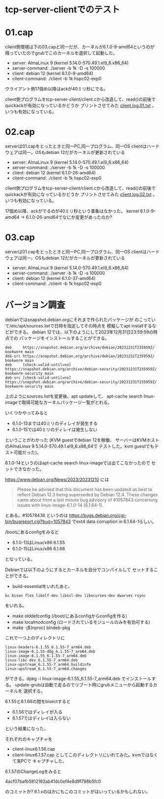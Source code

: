 # tcp-server-clientでのテスト

# 01.cap

client側環境は下の03.capと同一だが、カーネルが6.1.0-9-amd64というのが
残っていたのでgrubでこのカーネルを選択して起動した。

- server: AlmaLinux 9 (kernel 5.14.0-570.49.1.el9_6.x86_64)
- server-command: ./server -b 1k -D -s 100000 
- client: debian 12 (kernel 6.1.0-9-amd64)
- client-command: ./client -b 1k hspc02-exp0

クライアント側17個め以降はackが40ミリ秒にでる。

client側プログラムをtcp-server-client/client.cから改造して、read()の前後で
quickackが有効になっているかどうか
プリントさせてみた
[client.log.01.txt](client.log.01.txt)
。いつも有効になっている。


# 02.cap

serverは01.capをとったときと同一PC,同一プログラム、同一OS
clientはハードウェアは同一。OSもdebian 12だがカーネルが更新されている

- server: AlmaLinux 9 (kernel 5.14.0-570.49.1.el9_6.x86_64)
- server-command: ./server -b 1k -D -s 100000 
- client: debian 12 (kernel 6.1.0-26-amd64)
- client-command: ./client -b 1k hspc02-exp0

client側プログラムをtcp-server-client/client.cから改造して、read()の前後で
quickackが有効になっているかどうか
プリントさせてみた
[client.log.02.txt](client.log.02.txt)
。いつも有効になっている。

17個め以降、ackがでるのが40ミリ秒という事象はなかった。
kernel 6.1.0-9-amd64 -> 6.1.0-26-amd64でなにか変更があったのか?

# 03.cap

serverは01.capをとったときと同一PC,同一プログラム、同一OS
clientはハードウェアは同一。OSもdebian 12だがカーネルが更新されている

- server: AlmaLinux 9 (kernel 5.14.0-570.49.1.el9_6.x86_64)
- server-command: ./server -b 1k -D -s 100000 
- client: debian 12 (kernel 6.1.0-37-amd64)
- client-command: ./client -b 1k hspc02-exp0

# バージョン調査

debianではsnapshot.debian.orgにそれまで作られたパッケージが
のこっていて/etc/apt/sources.listで日時を指定してその時点を
模擬してapt installするなどができる。
debian 12では、以下のようにして2023年12月31日23:59:59の時点での
パッケージをインストールすることができる。

```
deb     https://snapshot.debian.org/archive/debian/20231231T235959Z/ bookworm main
deb-src https://snapshot.debian.org/archive/debian/20231231T235959Z/ bookworm main
deb     [check-valid-until=no] https://snapshot.debian.org/archive/debian-security/20231231T235959Z/ bookworm-security main
deb-src [check-valid-until=no] https://snapshot.debian.org/archive/debian-security/20231231T235959Z/ bookworm-security main
```

上のようにsources.listを変更後、apt updateして、
apt-cache search linux-imageで取得可能なカーネルパッケージ一覧がとれる。

いくつかやってみると

- 6.1.0-13までは40ミリのディレイが発生する
- 6.1.0-15では40ミリのディレイは発生しない

ということがわかった
(KVM guestでdebian 12を稼働、
サーバーはKVMホストのAlmaLinux 9 5.14.0-570.49.1.el9_6.x86_64で
テストした。kvm guestでもテスト可能だった)。

6.1.0-14というのはapt-cache search linux-imageでは出てこなかったので
セットできなかった。

https://www.debian.org/News/2023/20231210 には

> Please be advised that this document has been updated as best to
> reflect Debian 12.3 being superseded by Debian 12.4. These changes
> came about from a last minute bug advisory of #1057843 concerning
> issues with linux-image-6.1.0-14 (6.1.64-1).

とある。#10578436 というのは
https://bugs.debian.org/cgi-bin/bugreport.cgi?bug=1057843
でext4 data corruption in 6.1.64-1らしい。

/bootにあるconfigをみると

- 6.1.0-13はLinux/x86 6.1.55
- 6.1.0-15はLinux/x86 6.1.66

となっている。

Debianでは以下のようにするとカーネルを自分でコンパイルして
セットすることができる。

- build-essentialをいれたあと、
```
bc bison flex libelf-dev libssl-dev libncurses-dev dwarves rsync
```
をいれる。
- make olddefconfig (/boot/にあるconfigからconfigを作る）
- make localmodconfig (ロードされているモジュールのみを有効可する)
- make -j$(nproc) bindeb-pkg

これで一つ上のディレクトリに
```
linux-headers-6.1.55_6.1.55-7_arm64.deb
linux-image-6.1.55-dbg_6.1.55-7_arm64.deb
linux-image-6.1.55_6.1.55-7_arm64.deb
linux-libc-dev_6.1.55-7_arm64.deb
linux-upstream_6.1.55-7_arm64.buildinfo
linux-upstream_6.1.55-7_arm64.changes
```
ができる。dpkg -i linux-image-6.1.55_6.1.55-7_arm64.deb でインストールする。
update-grubは自動で走るのでリブート時にgrubメニューから起動するカーネルを
選択する。

6.1.55と6.1.66の間をbisectすると

- 6.1.56ではディレイが入る
- 6.1.57ではディレイは入らない

という結果になった。

それぞれのキャプチャを
- client-linux6.1.56.cap
- client-linux6.1.57.cap
としてこのディレクトリにいれてみた。kvmではなくて実PCで
キャプチャした。

6.1.57のChangeLogをみると

4acf07bafb5812162ab41dc0ef4e8d9f798b5fc0

のコミットか?
6.1.xのほかにもこのコミットがはいっているかもしれない。



